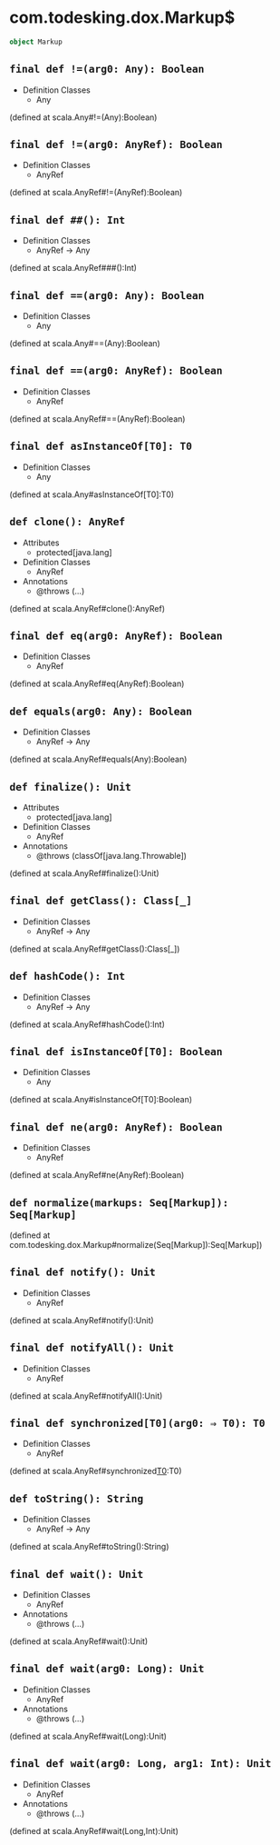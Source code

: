 # com.todesking.dox.Markup$


```scala
object Markup
```


 `final def !=(arg0: Any): Boolean`
------------------------------------

* Definition Classes
  * Any

(defined at scala.Any#!=(Any):Boolean)


 `final def !=(arg0: AnyRef): Boolean`
---------------------------------------

* Definition Classes
  * AnyRef

(defined at scala.AnyRef#!=(AnyRef):Boolean)


 `final def ##(): Int`
-----------------------

* Definition Classes
  * AnyRef → Any

(defined at scala.AnyRef###():Int)


 `final def ==(arg0: Any): Boolean`
------------------------------------

* Definition Classes
  * Any

(defined at scala.Any#==(Any):Boolean)


 `final def ==(arg0: AnyRef): Boolean`
---------------------------------------

* Definition Classes
  * AnyRef

(defined at scala.AnyRef#==(AnyRef):Boolean)


 `final def asInstanceOf[T0]: T0`
----------------------------------

* Definition Classes
  * Any

(defined at scala.Any#asInstanceOf[T0]:T0)


 `def clone(): AnyRef`
-----------------------

* Attributes
  * protected[java.lang]
* Definition Classes
  * AnyRef
* Annotations
  * @throws (...)

(defined at scala.AnyRef#clone():AnyRef)


 `final def eq(arg0: AnyRef): Boolean`
---------------------------------------

* Definition Classes
  * AnyRef

(defined at scala.AnyRef#eq(AnyRef):Boolean)


 `def equals(arg0: Any): Boolean`
----------------------------------

* Definition Classes
  * AnyRef → Any

(defined at scala.AnyRef#equals(Any):Boolean)


 `def finalize(): Unit`
------------------------

* Attributes
  * protected[java.lang]
* Definition Classes
  * AnyRef
* Annotations
  * @throws (classOf[java.lang.Throwable])

(defined at scala.AnyRef#finalize():Unit)


 `final def getClass(): Class[_]`
----------------------------------

* Definition Classes
  * AnyRef → Any

(defined at scala.AnyRef#getClass():Class[_])


 `def hashCode(): Int`
-----------------------

* Definition Classes
  * AnyRef → Any

(defined at scala.AnyRef#hashCode():Int)


 `final def isInstanceOf[T0]: Boolean`
---------------------------------------

* Definition Classes
  * Any

(defined at scala.Any#isInstanceOf[T0]:Boolean)


 `final def ne(arg0: AnyRef): Boolean`
---------------------------------------

* Definition Classes
  * AnyRef

(defined at scala.AnyRef#ne(AnyRef):Boolean)


 `def normalize(markups: Seq[Markup]): Seq[Markup]`
----------------------------------------------------

(defined at com.todesking.dox.Markup#normalize(Seq[Markup]):Seq[Markup])


 `final def notify(): Unit`
----------------------------

* Definition Classes
  * AnyRef

(defined at scala.AnyRef#notify():Unit)


 `final def notifyAll(): Unit`
-------------------------------

* Definition Classes
  * AnyRef

(defined at scala.AnyRef#notifyAll():Unit)


 `final def synchronized[T0](arg0: ⇒ T0): T0`
----------------------------------------------

* Definition Classes
  * AnyRef

(defined at scala.AnyRef#synchronized[T0](⇒T0):T0)


 `def toString(): String`
--------------------------

* Definition Classes
  * AnyRef → Any

(defined at scala.AnyRef#toString():String)


 `final def wait(): Unit`
--------------------------

* Definition Classes
  * AnyRef
* Annotations
  * @throws (...)

(defined at scala.AnyRef#wait():Unit)


 `final def wait(arg0: Long): Unit`
------------------------------------

* Definition Classes
  * AnyRef
* Annotations
  * @throws (...)

(defined at scala.AnyRef#wait(Long):Unit)


 `final def wait(arg0: Long, arg1: Int): Unit`
-----------------------------------------------

* Definition Classes
  * AnyRef
* Annotations
  * @throws (...)

(defined at scala.AnyRef#wait(Long,Int):Unit)

